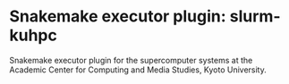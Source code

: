 # Snakemake executor plugin: slurm-kuhpc

Snakemake executor plugin for the supercomputer systems at the Academic Center for Computing and Media Studies, Kyoto University.

